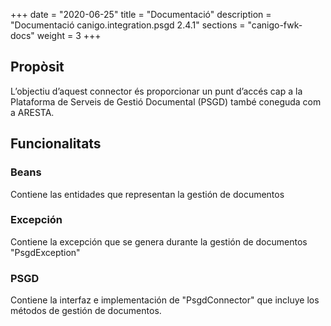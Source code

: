 +++
date        = "2020-06-25"
title       = "Documentació"
description = "Documentació canigo.integration.psgd 2.4.1"
sections    = "canigo-fwk-docs"
weight      = 3
+++

## Propòsit

L’objectiu d’aquest connector és proporcionar un punt d’accés cap a la Plataforma de Serveis de Gestió Documental (PSGD) també coneguda com a ARESTA.

## Funcionalitats

### Beans

Contiene las entidades que representan la gestión de documentos

### Excepción

Contiene la excepción que se genera durante la gestión de documentos "PsgdException"

### PSGD

Contiene la interfaz e implementación de "PsgdConnector" que incluye los métodos de gestión de documentos. 
